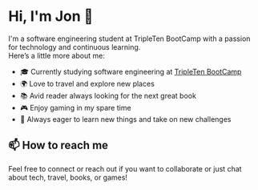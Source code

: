 # Hi, I'm Jon 👋

I'm a software engineering student at TripleTen BootCamp with a passion for technology and continuous learning.  
Here’s a little more about me:

- 🎓 Currently studying software engineering at [TripleTen BootCamp](https://tripleten.com/)
- 🌍 Love to travel and explore new places
- 📚 Avid reader always looking for the next great book
- 🎮 Enjoy gaming in my spare time
- 🧠 Always eager to learn new things and take on new challenges

## 📫 How to reach me

Feel free to connect or reach out if you want to collaborate or just chat about tech, travel, books, or games!
